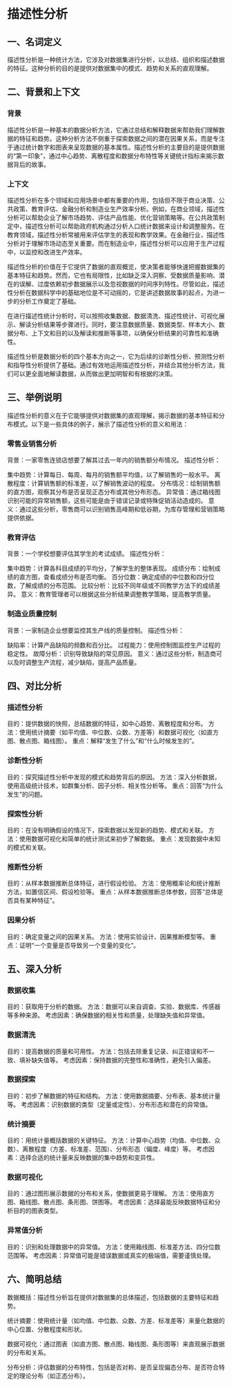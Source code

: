 # 描述性分析

## 一、名词定义
描述性分析是一种统计方法，它涉及对数据集进行分析，以总结、组织和描述数据的特征。这种分析的目的是提供对数据集中的模式、趋势和关系的直观理解。
## 二、背景和上下文
### 背景
描述性分析是一种基本的数据分析方法，它通过总结和解释数据来帮助我们理解数据的特征和趋势。这种分析方法不侧重于探索数据之间的潜在因果关系，而是专注于通过统计数字和图表来呈现数据的基本属性。描述性分析的主要目的是提供数据的“第一印象”，通过中心趋势、离散程度和数据分布特性等关键统计指标来揭示数据背后的故事。
### 上下文
描述性分析在多个领域和应用场景中都有重要的作用，包括但不限于商业决策、公共政策、教育评估、金融分析和制造业生产效率分析。例如，在商业领域，描述性分析可以帮助企业了解市场趋势、评估产品性能、优化营销策略等。在公共政策制定中，描述性分析可以帮助政府机构通过分析人口统计数据来设计和调整服务。在教育领域，描述性分析常被用来评估学生的表现和教学效果。在金融行业，描述性分析对于理解市场动态至关重要。而在制造业中，描述性分析可以应用于生产过程中，以监控和改进生产效率。

描述性分析的价值在于它提供了数据的直观概览，使决策者能够快速把握数据集的基本特征和趋势。然而，它也有局限性，比如缺乏深入洞察、受数据质量影响、潜在的误解、过度依赖初步数据展示以及忽视数据的时间序列特性。尽管如此，描述性分析在数据科学中的基础地位是不可动摇的，它是讲述数据故事的起点，为进一步的分析工作奠定了基础。

在进行描述性统计分析时，可以按照收集数据、数据清洗、描述性统计、可视化展示、解读分析结果等步骤进行。同时，要注意数据质量、数据类型、样本大小、数据分布、上下文和目的以及解读和推断等事项，以确保分析结果的可靠性和准确性。

描述性分析是数据分析的四个基本方向之一，它为后续的诊断性分析、预测性分析和指导性分析提供了基础。通过有效地运用描述性分析，并结合其他分析方法，我们可以更全面地解读数据，从而做出更加明智和有根据的决策。
## 三、举例说明
描述性分析的意义在于它能够提供对数据集的直观理解，揭示数据的基本特征和分布模式。以下是一些具体的例子，展示了描述性分析的意义和用法：

### 零售业销售分析
背景：一家零售连锁店想要了解其过去一年内的销售额分布情况。
描述性分析：

集中趋势：计算每日、每周、每月的销售额平均值，以了解销售的一般水平。
离散程度：计算销售额的标准差，以了解销售波动的程度。
分布情况：绘制销售额的直方图，观察其分布是否呈现正态分布或其他分布形态。
异常值：通过箱线图识别可能的异常销售额，这些可能是由于错误记录或特殊促销活动造成的。
意义：通过这些分析，零售商可以识别销售高峰期和低谷期，为库存管理和营销策略提供依据。

### 教育评估
背景：一个学校想要评估其学生的考试成绩。
描述性分析：

集中趋势：计算各科目成绩的平均分，了解学生的整体表现。
成绩分布：绘制成绩的直方图，查看成绩分布是否均衡。
百分位数：确定成绩的中位数和四分位数，了解成绩的分布范围。
比较分析：比较不同年级或不同教学方法下的成绩差异。
意义：教育管理者可以根据这些分析结果调整教学策略，提高教学质量。

### 制造业质量控制
背景：一家制造企业想要监控其生产线的质量控制。
描述性分析：

缺陷率：计算产品缺陷的频数和百分比。
过程能力：使用控制图监控生产过程的稳定性。
故障分析：识别导致缺陷的常见原因。
意义：通过这些分析，制造商可以及时调整生产流程，减少缺陷，提高产品质量。
## 四、对比分析
### 描述性分析
目的：提供数据的快照，总结数据的特征，如中心趋势、离散程度和分布。
方法：使用统计摘要（如平均值、中位数、众数、方差等）和数据可视化（如直方图、散点图、箱线图）。
重点：解释“发生了什么”和“什么时候发生的”。
### 诊断性分析
目的：探究描述性分析中发现的模式和趋势背后的原因。
方法：深入分析数据，使用高级统计技术，如群集分析、因子分析、相关性分析等。
重点：回答“为什么发生”的问题。
### 探索性分析 
目的：在没有明确假设的情况下，探索数据以发现新的趋势、模式和关联。
方法：使用数据可视化和简单的统计测试来初步了解数据。
重点：发现数据中未知的模式和关联。
### 推断性分析 
目的：从样本数据推断总体特征，进行假设检验。
方法：使用概率论和统计推断方法，如置信区间、假设检验等。
重点：从样本数据推断总体参数，回答“总体是否具有某种特征”。
### 因果分析 
目的：确定变量之间的因果关系。
方法：使用实验设计、因果推断模型等。
重点：证明“一个变量是否导致另一个变量的变化”。
## 五、深入分析
### 数据收集
目的：获取用于分析的数据。
方法：数据可以来自调查、实验、数据库、传感器等多种来源。
考虑因素：确保数据的相关性和质量，处理缺失值和异常值。
### 数据清洗
目的：提高数据的质量和可用性。
方法：包括去除重复记录、纠正错误和不一致、填补缺失值等。
考虑因素：保持数据的完整性和准确性，避免引入偏差。
### 数据探索
目的：初步了解数据的特征和结构。
方法：使用数据摘要、分布表、基本统计量等。
考虑因素：识别数据的类型（定量或定性）、分布形态和潜在的异常值。
### 统计摘要
目的：用统计量概括数据的关键特征。
方法：计算中心趋势（均值、中位数、众数）、离散程度（方差、标准差、范围）、分布形态（偏度、峰度）等。
考虑因素：选择合适的统计量来反映数据的集中趋势和变异性。
### 数据可视化
目的：通过图形展示数据的分布和关系，使数据更易于理解。
方法：使用直方图、箱线图、散点图、条形图、饼图等。
考虑因素：选择最能反映数据特征和分析目的的图表类型。
### 异常值分析
目的：识别和处理数据中的异常值。
方法：使用箱线图、标准差方法、四分位数范围等。
考虑因素：异常值可能是错误数据或真实的极端值，需要谨慎处理。

## 六、简明总结
数据概括：描述性分析旨在提供对数据集的总体描述，包括数据的主要特征和趋势。

统计摘要：使用统计量（如均值、中位数、众数、方差、标准差等）来量化数据的中心位置、分散程度和形状。

数据可视化：通过图表（如直方图、散点图、箱线图、条形图等）来直观展示数据的分布和关系。

分布分析：评估数据的分布特性，包括是否对称、是否呈现偏态分布、是否符合特定的理论分布（如正态分布）。

